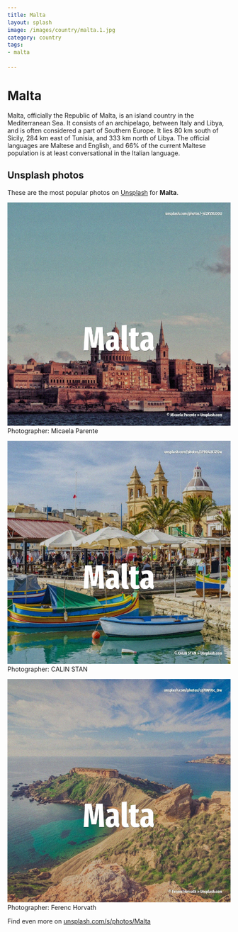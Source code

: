 ```yaml
---
title: Malta
layout: splash
image: /images/country/malta.1.jpg
category: country
tags:
- malta

---
```

# Malta

Malta, officially the Republic of Malta, is an island country in the Mediterranean Sea. It consists of an archipelago, between Italy and Libya, and is often considered a part of Southern  Europe. It lies 80 km  south of Sicily, 284 km  east of Tunisia, and 333 km  north of Libya. The official languages are Maltese and English, and 66% of the current Maltese population is at  least conversational in the Italian language.  

 
## Unsplash photos
These are the most popular photos on [Unsplash](https://unsplash.com) for **Malta**.
 
![Malta](/images/country/malta.1.jpg)
Photographer:  Micaela Parente
 
![Malta](/images/country/malta.2.jpg)
Photographer:  CALIN STAN
 
![Malta](/images/country/malta.3.jpg)
Photographer:  Ferenc Horvath
 
Find even more on [unsplash.com/s/photos/Malta](https://unsplash.com/s/photos/Malta)
 
